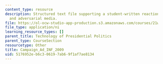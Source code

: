 ```yaml
---
content_type: resource
description: Structured text file supporting a student-written reaction paper on politics
  and adversarial media.
file: https://ol-ocw-studio-app-production.s3.amazonaws.com/courses/21w-784-becoming-digital-writing-about-media-change-fall-2009/5176952eb6c306197ab69f1af7ae8134_Campaign_Ad_INF_2009.ni.ni
file_type: application/ni
learning_resource_types: []
parent_title: Technology of Presidential Politics
parent_type: CourseSection
resourcetype: Other
title: Campaign_Ad_INF_2009
uid: 5176952e-b6c3-0619-7ab6-9f1af7ae8134
---
```

